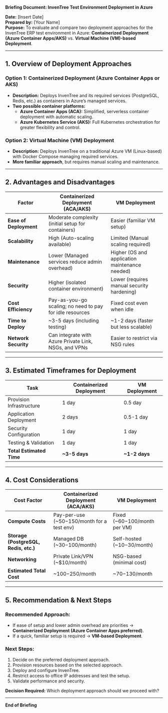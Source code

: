 **Briefing Document: InvenTree Test Environment Deployment in Azure**  

**Date:** [Insert Date]  
**Prepared by:** [Your Name]  
**Purpose:** To evaluate and compare two deployment approaches for the InvenTree ERP test environment in Azure: **Containerized Deployment (Azure Container Apps/AKS)** vs. **Virtual Machine (VM)-based Deployment**.

---
## **1. Overview of Deployment Approaches**

### **Option 1: Containerized Deployment (Azure Container Apps or AKS)**
- **Description:** Deploys InvenTree and its required services (PostgreSQL, Redis, etc.) as containers in Azure’s managed services.
- **Two possible container platforms:**
  - **Azure Container Apps (ACA):** Simplified, serverless container deployment with automatic scaling.
  - **Azure Kubernetes Service (AKS):** Full Kubernetes orchestration for greater flexibility and control.

### **Option 2: Virtual Machine (VM) Deployment**
- **Description:** Deploys InvenTree on a traditional Azure VM (Linux-based) with Docker Compose managing required services.
- **More familiar approach**, but requires manual scaling and maintenance.

---
## **2. Advantages and Disadvantages**

| Factor | Containerized Deployment (ACA/AKS) | VM Deployment |
|--------|------------------------------------|--------------|
| **Ease of Deployment** | Moderate complexity (initial setup for containers) | Easier (familiar VM setup) |
| **Scalability** | High (Auto-scaling available) | Limited (Manual scaling required) |
| **Maintenance** | Lower (Managed services reduce admin overhead) | Higher (OS and application maintenance needed) |
| **Security** | Higher (isolated container environment) | Lower (requires manual security hardening) |
| **Cost Efficiency** | Pay-as-you-go scaling; no need to pay for idle resources | Fixed cost even when idle |
| **Time to Deploy** | ~3-5 days (including testing) | ~1-2 days (faster but less scalable) |
| **Network Security** | Can integrate with Azure Private Link, NSGs, and VPNs | Easier to restrict via NSG rules |

---
## **3. Estimated Timeframes for Deployment**

| Task | Containerized Deployment | VM Deployment |
|------|------------------------|-------------|
| Provision Infrastructure | 1 day | 0.5 day |
| Application Deployment | 2 days | 0.5-1 day |
| Security Configuration | 1 day | 1 day |
| Testing & Validation | 1 day | 1 day |
| **Total Estimated Time** | **~3-5 days** | **~1-2 days** |

---
## **4. Cost Considerations**

| Cost Factor | Containerized Deployment (ACA/AKS) | VM Deployment |
|------------|----------------------------------|--------------|
| **Compute Costs** | Pay-per-use (~$50-$150/month for a test env) | Fixed (~$60-$100/month per VM) |
| **Storage (PostgreSQL, Redis, etc.)** | Managed DB (~$30-$100/month) | Self-hosted (~$10-$30/month) |
| **Networking** | Private Link/VPN (~$10/month) | NSG-based (minimal cost) |
| **Estimated Total Cost** | ~$100-$250/month | ~$70-$130/month |

---
## **5. Recommendation & Next Steps**

### **Recommended Approach:**
- If ease of setup and lower admin overhead are priorities → **Containerized Deployment (Azure Container Apps preferred)**.
- If a quick, familiar setup is required → **VM-based Deployment**.

### **Next Steps:**
1. Decide on the preferred deployment approach.
2. Provision resources based on the selected approach.
3. Deploy and configure InvenTree.
4. Restrict access to office IP addresses and test the setup.
5. Validate performance and security.

**Decision Required:** Which deployment approach should we proceed with?

---
**End of Briefing**


